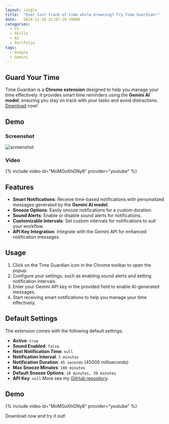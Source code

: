 ```yaml
---
layout: single
title:  "Ever lost track of time while browsing? Try Time Guardian!"
date:   2024-11-20 21:07:10 +0800
categories:
  - CS
  - Skills
  - AI
  - Portfolio
tags:
  - Google
  - Gemini
---
```


## Guard Your Time
Time Guardian is a **Chrome extension** designed to help you manage your time effectively. It provides smart time reminders using the **Gemini AI model**, ensuring you stay on track with your tasks and avoid distractions. [Download](https://chromewebstore.google.com/detail/time-guardian/nooddbcedmaojbhgebdcjdnkjbojjjeb) now!

## Demo
### Screenshot
![screenshot](/images/time-guardian.png)

### Video
{% include video id="MoMGoXhGNy8" provider="youtube" %}

## Features
- **Smart Notifications**: Receive time-based notifications with personalized messages generated by the **Gemini AI model**.
- **Snooze Options**: Easily snooze notifications for a custom duration.
- **Sound Alerts**: Enable or disable sound alerts for notifications.
- **Customizable Intervals**: Set custom intervals for notifications to suit your workflow.
- **API Key Integration**: Integrate with the Gemini API for enhanced notification messages.

## Usage
1. Click on the Time Guardian icon in the Chrome toolbar to open the popup.
2. Configure your settings, such as enabling sound alerts and setting notification intervals.
3. Enter your Gemini API key in the provided field to enable AI-generated messages.
4. Start receiving smart notifications to help you manage your time effectively.

## Default Settings
The extension comes with the following default settings:
- **Active**: `true`
- **Sound Enabled**: `false`
- **Next Notification Time**: `null`
- **Notification Interval**: `3 minutes`
- **Notification Duration**: `45 seconds` (45000 milliseconds)
- **Max Snooze Minutes**: `180 minutes`
- **Default Snooze Options**: `10 minutes, 30 minutes`
- **API Key**: `null`
More see my [GitHub repository](https://github.com/ChenziqiAdam/Time-Guardian).

## Demo
{% include video id="MoMGoXhGNy8" provider="youtube" %}


Download now and try it out!